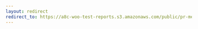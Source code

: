 ```yaml
---
layout: redirect
redirect_to: https://a8c-woo-test-reports.s3.amazonaws.com/public/pr-merge/36405/api/index.html
---
```

